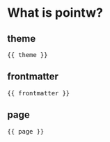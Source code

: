 # What is pointw?

<script setup>
import { useData } from 'vitepress'

const { frontmatter, page, theme } = useData()
</script>

## theme
<pre>{{ theme }}</pre>

## frontmatter
<pre>{{ frontmatter }}</pre>

## page
<pre>{{ page }}</pre>

